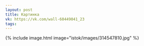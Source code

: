 ```yaml
---
layout: post
title: Картинка
vk: https://vk.com/wall-60449041_23
tags:
---
```

{% include image.html image="istok/images/314547810.jpg" %}